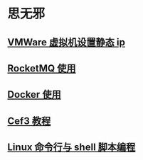 # 思无邪

## [VMWare 虚拟机设置静态 ip](./ubuntu/index.md)

## [RocketMQ 使用](./rocketMQ/index.md)

## [Docker 使用](./docker/index.md)

## [Cef3 教程](./cef3/index_new.md)

## [Linux 命令行与 shell 脚本编程](./shell/index.md)
